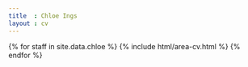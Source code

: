 ```yaml
---
title  : Chloe Ings
layout : cv
---
```


{% for staff in site.data.chloe %}
  {% include html/area-cv.html %}
{% endfor %}
